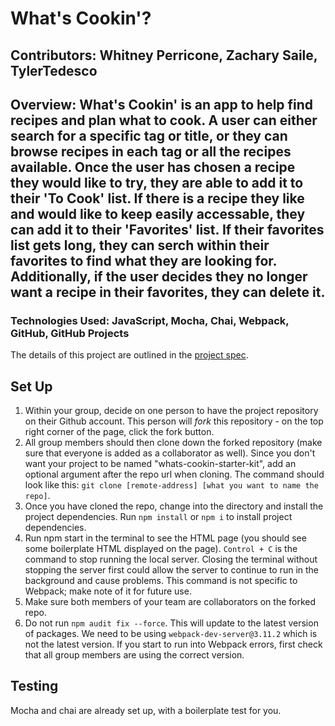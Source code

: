 # What's Cookin'? 

## Contributors: Whitney Perricone, Zachary Saile, TylerTedesco

## Overview: What's Cookin' is an app to help find recipes and plan what to cook. A user can either search for a specific tag or title, or they can browse recipes in each tag or all the recipes available. Once the user has chosen a recipe they would like to try, they are able to add it to their 'To Cook' list. If there is a recipe they like and would like to keep easily accessable, they can add it to their 'Favorites' list. If their favorites list gets long, they can serch within their favorites to find what they are looking for. Additionally, if the user decides they no longer want a recipe in their favorites, they can delete it. 

### Technologies Used: JavaScript, Mocha, Chai, Webpack, GitHub, GitHub Projects

The details of this project are outlined in the <a href="https://frontend.turing.edu/projects/What%27sCookin-PartOne.html" target="\__blank">project spec</a>.

## Set Up

1. Within your group, decide on one person to have the project repository on their Github account. This person will *fork* this repository - on the top right corner of the page, click the fork button.
2. All group members should then clone down the forked repository (make sure that everyone is added as a collaborator as well). Since you don't want your project to be named "whats-cookin-starter-kit", add an optional argument after the repo url when cloning. The command should look like this: `git clone [remote-address] [what you want to name the repo]`.
3. Once you have cloned the repo, change into the directory and install the project dependencies. Run `npm install` or `npm i` to install project dependencies.
4. Run npm start in the terminal to see the HTML page (you should see some boilerplate HTML displayed on the page). `Control + C` is the command to stop running the local server. Closing the terminal without stopping the server first could allow the server to continue to run in the background and cause problems. This command is not specific to Webpack; make note of it for future use.
5. Make sure both members of your team are collaborators on the forked repo.
6. Do not run `npm audit fix --force`. This will update to the latest version of packages. We need to be using `webpack-dev-server@3.11.2` which is not the latest version. If you start to run into Webpack errors, first check that all group members are using the correct version.

## Testing

Mocha and chai are already set up, with a boilerplate test for you.
